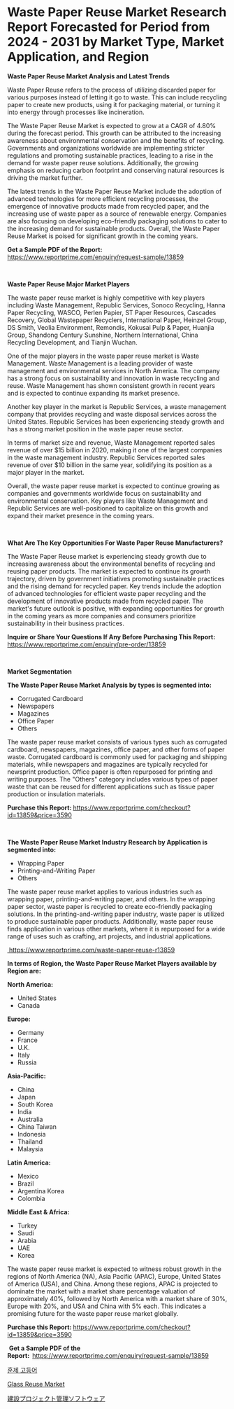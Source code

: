 <p><h1>Waste Paper Reuse Market Research Report Forecasted for Period from 2024 -  2031 by Market Type, Market Application, and Region</h1></p><p><strong>Waste Paper Reuse Market Analysis and Latest Trends</strong></p>
<p><p>Waste Paper Reuse refers to the process of utilizing discarded paper for various purposes instead of letting it go to waste. This can include recycling paper to create new products, using it for packaging material, or turning it into energy through processes like incineration. </p><p>The Waste Paper Reuse Market is expected to grow at a CAGR of 4.80% during the forecast period. This growth can be attributed to the increasing awareness about environmental conservation and the benefits of recycling. Governments and organizations worldwide are implementing stricter regulations and promoting sustainable practices, leading to a rise in the demand for waste paper reuse solutions. Additionally, the growing emphasis on reducing carbon footprint and conserving natural resources is driving the market further.</p><p>The latest trends in the Waste Paper Reuse Market include the adoption of advanced technologies for more efficient recycling processes, the emergence of innovative products made from recycled paper, and the increasing use of waste paper as a source of renewable energy. Companies are also focusing on developing eco-friendly packaging solutions to cater to the increasing demand for sustainable products. Overall, the Waste Paper Reuse Market is poised for significant growth in the coming years.</p></p>
<p><strong>Get a Sample PDF of the Report:&nbsp;</strong> <a href="https://www.reportprime.com/enquiry/request-sample/13859">https://www.reportprime.com/enquiry/request-sample/13859</a></p>
<p>&nbsp;</p>
<p><strong>Waste Paper Reuse Major Market Players</strong></p>
<p><p>The waste paper reuse market is highly competitive with key players including Waste Management, Republic Services, Sonoco Recycling, Hanna Paper Recycling, WASCO, Perlen Papier, ST Paper Resources, Cascades Recovery, Global Wastepaper Recyclers, International Paper, Heinzel Group, DS Smith, Veolia Environment, Remondis, Kokusai Pulp & Paper, Huanjia Group, Shandong Century Sunshine, Northern International, China Recycling Development, and Tianjin Wuchan.</p><p>One of the major players in the waste paper reuse market is Waste Management. Waste Management is a leading provider of waste management and environmental services in North America. The company has a strong focus on sustainability and innovation in waste recycling and reuse. Waste Management has shown consistent growth in recent years and is expected to continue expanding its market presence.</p><p>Another key player in the market is Republic Services, a waste management company that provides recycling and waste disposal services across the United States. Republic Services has been experiencing steady growth and has a strong market position in the waste paper reuse sector.</p><p>In terms of market size and revenue, Waste Management reported sales revenue of over $15 billion in 2020, making it one of the largest companies in the waste management industry. Republic Services reported sales revenue of over $10 billion in the same year, solidifying its position as a major player in the market.</p><p>Overall, the waste paper reuse market is expected to continue growing as companies and governments worldwide focus on sustainability and environmental conservation. Key players like Waste Management and Republic Services are well-positioned to capitalize on this growth and expand their market presence in the coming years.</p></p>
<p>&nbsp;</p>
<p><strong>What Are The Key Opportunities For Waste Paper Reuse Manufacturers?</strong></p>
<p><p>The Waste Paper Reuse market is experiencing steady growth due to increasing awareness about the environmental benefits of recycling and reusing paper products. The market is expected to continue its growth trajectory, driven by government initiatives promoting sustainable practices and the rising demand for recycled paper. Key trends include the adoption of advanced technologies for efficient waste paper recycling and the development of innovative products made from recycled paper. The market's future outlook is positive, with expanding opportunities for growth in the coming years as more companies and consumers prioritize sustainability in their business practices.</p></p>
<p><strong>Inquire or Share Your Questions If Any Before Purchasing This Report:</strong> <a href="https://www.reportprime.com/enquiry/pre-order/13859">https://www.reportprime.com/enquiry/pre-order/13859</a></p>
<p>&nbsp;</p>
<p><strong>Market Segmentation</strong></p>
<p><strong>The Waste Paper Reuse Market Analysis by types is segmented into:</strong></p>
<p><ul><li>Corrugated Cardboard</li><li>Newspapers</li><li>Magazines</li><li>Office Paper</li><li>Others</li></ul></p>
<p><p>The waste paper reuse market consists of various types such as corrugated cardboard, newspapers, magazines, office paper, and other forms of paper waste. Corrugated cardboard is commonly used for packaging and shipping materials, while newspapers and magazines are typically recycled for newsprint production. Office paper is often repurposed for printing and writing purposes. The "Others" category includes various types of paper waste that can be reused for different applications such as tissue paper production or insulation materials.</p></p>
<p><strong>Purchase this Report:&nbsp;</strong><a href="https://www.reportprime.com/checkout?id=13859&price=3590">https://www.reportprime.com/checkout?id=13859&price=3590</a></p>
<p>&nbsp;</p>
<p><strong>The Waste Paper Reuse Market Industry Research by Application is segmented into:</strong></p>
<p><ul><li>Wrapping Paper</li><li>Printing-and-Writing Paper</li><li>Others</li></ul></p>
<p><p>The waste paper reuse market applies to various industries such as wrapping paper, printing-and-writing paper, and others. In the wrapping paper sector, waste paper is recycled to create eco-friendly packaging solutions. In the printing-and-writing paper industry, waste paper is utilized to produce sustainable paper products. Additionally, waste paper reuse finds application in various other markets, where it is repurposed for a wide range of uses such as crafting, art projects, and industrial applications.</p></p>
<p><a href="https://www.reportprime.com/waste-paper-reuse-r13859">&nbsp;https://www.reportprime.com/waste-paper-reuse-r13859</a></p>
<p><strong>In terms of Region, the Waste Paper Reuse Market Players available by Region are:</strong></p>
<p>
    <p> <strong> North America: </strong>
        <ul>
            <li>United States</li>
            <li>Canada</li>
        </ul>
        </p> 
    <p> <strong> Europe: </strong>
        <ul>
            <li>Germany</li>
            <li>France</li>
            <li>U.K.</li>
            <li>Italy</li>
            <li>Russia</li>
        </ul>
        </p> 
    <p> <strong> Asia-Pacific: </strong>
        <ul>
            <li>China</li>
            <li>Japan</li>
            <li>South Korea</li>
            <li>India</li>
            <li>Australia</li>
            <li>China Taiwan</li>
            <li>Indonesia</li>
            <li>Thailand</li>
            <li>Malaysia</li>
        </ul>
        </p> 
    <p> <strong> Latin America: </strong>
        <ul>
            <li>Mexico</li>
            <li>Brazil</li>
            <li>Argentina Korea</li>
            <li>Colombia</li>
        </ul>
        </p> 
    <p> <strong> Middle East & Africa: </strong>
        <ul>
            <li>Turkey</li>
            <li>Saudi</li>
            <li>Arabia</li>
            <li>UAE</li>
            <li>Korea</li>
        </ul>
    </p>
    </p>
<p><p>The waste paper reuse market is expected to witness robust growth in the regions of North America (NA), Asia Pacific (APAC), Europe, United States of America (USA), and China. Among these regions, APAC is projected to dominate the market with a market share percentage valuation of approximately 40%, followed by North America with a market share of 30%, Europe with 20%, and USA and China with 5% each. This indicates a promising future for the waste paper reuse market globally.</p></p>
<p><strong>Purchase this Report: </strong><a href="https://www.reportprime.com/checkout?id=13859&price=3590">https://www.reportprime.com/checkout?id=13859&price=3590</a></p>
<p>&nbsp;<strong>Get a Sample PDF of the Report:&nbsp;&nbsp;</strong><a href="https://www.reportprime.com/enquiry/request-sample/13859">https://www.reportprime.com/enquiry/request-sample/13859</a></p>
<p><strong></strong></p>
<p><p><a href="https://github.com/RichardLueilwitz787/Market-Research-Report-List-1/blob/main/662598622875.md">훈제 고등어</a></p><p><a href="https://github.com/Sherrillcrooksxa8i18ucf2m/Market-Research-Report-List-2/blob/main/glass-reuse-market.md">Glass Reuse Market</a></p><p><a href="https://github.com/JacksonWiza1924/Market-Research-Report-List-1/blob/main/379842724834.md">建設プロジェクト管理ソフトウェア</a></p></p>